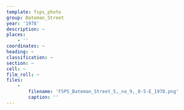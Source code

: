 ```yaml
---
template: fsps_photo
group: Bateman_Street
year: '1978'
description: ~
places:
    - ''
coordinates: ~
heading: ~
classification: ~
section: ~
cell: ~
film_roll: ~
files:
    -
        filename: 'FSPS_Bateman_Street_5,_no_9,_8-5-E_1978.png'
        caption: ''
---
```


